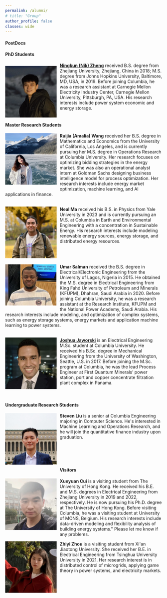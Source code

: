 ```yaml
---
permalink: /alumni/
# title: "Group"
author_profile: false
classes: wide
---
```


#### PostDocs


#### PhD Students

<img style="float: left;  margin-top: 10px;
  margin-bottom: 10px;
  margin-right: 10px;
  margin-left: 0px;" src="/assets/images/Nik_Portrait_2.jpg" width="165px" >

[**Ningkun (Nik) Zheng**](https://ningkunzheng.github.io/) received B.S. degree from Zhejiang University, Zhejiang, China in 2018; M.S. degree from Johns Hopkins University, Baltimore, MD, USA, in 2019.  Before joining Columbia, he was a research assistant at Carnegie Mellon Electricity Industry Center, Carnegie Mellon University, Pittsburgh, PA, USA. His research interests include power system economic and energy storage.
<br />
<br />


#### Master Research Students

<img style="float: left;  margin-top: 0px;
  margin-bottom: 10px;
  margin-right: 10px;
  margin-left: 0px;" src="/assets/images/ruijia.jpeg" width="165px" >

**Ruijia (Amalia) Wang** received her B.S. degree in Mathematics and Economics from the University of California, Los Angeles, and is currently pursuing her M.S. degree in Operations Research at Columbia University. Her research focuses on optimizing bidding strategies in the energy market. She was also an operational analyst intern at Goldman Sachs designing business intelligence model for process optimization. Her research interests include energy market optimization, machine learning, and AI applications in finance.
<br />
<br />

<img style="float: left;  margin-top: 0px;
  margin-bottom: 10px;
  margin-right: 10px;
  margin-left: 0px;" src="/assets/images/neal.jpg" width="165px" >

**Neal Ma** received his B.S. in Physics from Yale University in 2023 and is currently pursuing an M.S. at Columbia in Earth and Environmental Engineering with a concentration in Sustainable Energy. His research interests include modeling renewable energy sources, energy storage, and distributed energy resources.
<br />
<br />
<br />
<br />

<img style="float: left;  margin-top: 0px;
  margin-bottom: 10px;
  margin-right: 10px;
  margin-left: 0px;" src="/assets/images/umar.png" width="165px" >

**Umar Salman** received the B.S. degree in Electrical/Electronic Engineering from the University of Lagos, Nigeria in 2015. He obtained the M.S. degree in Electrical Engineering from King Fahd University of Petroleum and Minerals (KFUPM), Dhahran, Saudi Arabia in 2020. Before joining Columbia University, he was a research assistant at the Research Institute, KFUPM and the National Power Academy, Saudi Arabia. His research interests include modeling, and optimization of complex systems, such as energy storage systems, energy markets and  application machine learning to power systems.
<br />
<br />

<img style="float: left;  margin-top: 0px;
  margin-bottom: 10px;
  margin-right: 10px;
  margin-left: 0px;" src="/assets/images/joshua.jpg" width="165px" >

[**Joshua Jaworski**](https://www.linkedin.com/in/jjjaworski/) is an Electrical Engineering M.Sc. student at Columbia University. He received his B.Sc. degree in Mechanical Engineering from the University of Washington, Seattle, U.S. in 2017. Before joining the M.Sc. program at Columbia, he was the lead Process Engineer at First Quantum Minerals’ power station, port and copper concentrate filtration plant complex in Panama.
<br />
<br />
<br />

#### Undergraduate Research Students

<img style="float: left;  margin-top: 0px;
  margin-bottom: 10px;
  margin-right: 10px;
  margin-left: 0px;" src="/assets/images/steven.jpg" width="165px" >

**Steven Liu** is a senior at Columbia Engineering majoring in Computer Science. He's interested in Machine Learning and Operations Research, and he will join the quantitative finance industry upon graduation.
<br />
<br />
<br />
<br />
<br />

#### Visitors

<img style="float: left;  margin-top: 0px;
  margin-bottom: 10px;
  margin-right: 10px;
  margin-left: 0px;" src="/assets/images/xueyuan.jpeg" width="165px" >

**Xueyuan Cui** is a visiting student from The University of Hong Kong.
He received his B.E. and M.S. degrees in Electrical Engineering from
Zhejiang University in 2019 and 2022, respectively. He is now pursuing
his Ph.D. degree at The University of Hong Kong. Before visiting
Columbia, he was a visiting student at University of MONS, Belgium.
His research interests include data-driven modeling and flexibility
analysis of building energy systems." Please let me know if any
problems.

<img style="float: left;  margin-top: 0px;
  margin-bottom: 10px;
  margin-right: 10px;
  margin-left: 0px;" src="/assets/images/zhiyi.jpg" width="165px" >

**Zhiyi Zhou** is a visiting student from Xi'an Jiaotong University.
She received her B.E. in Electrical Engineering from
Tsinghua University University in 2021. Her research interest is in distributed control of microgrids, applying game theory in power systems, and electricity markets.
